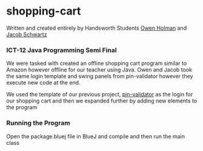 # shopping-cart

Written and created entirely by Handsworth Students [Owen Holman](https://owenholman.com) and [Jacob Schwartz](https://jacob-schwartz.com)

### ICT-12 Java Programming Semi Final

We were tasked with created an offline shopping cart program similar to Amazon however offline for our teacher using Java.
Owen and Jacob took the same login template and swing panels from pin-validator however they execute new code at the end.

We used the template of our previous project, [pin-validator](https://github.com/jacobsch/ICT-pin_validator) as the login for our shopping cart and then we expanded further by adding new elements to the program

### Running the Program
Open the package.bluej file in BlueJ and compile and then run the main class
